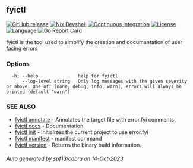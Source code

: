 ## fyictl

[![GitHub release](https://img.shields.io/github/v/release/error-fyi/fyictl?color=green&style=for-the-badge)](https://github.com/error-fyi/fyictl/releases)
[![Nix Devshell](https://img.shields.io/badge/nix-devshell-blue?logo=NixOS&style=for-the-badge)](https://github.com/error-fyi/fyictl)
[![Continuous Integration](https://img.shields.io/github/actions/workflow/status/error-fyi/fyictl/ci.yml?branch=main&style=for-the-badge)](https://github.com/error-fyi/fyictl/actions/workflows/ci.yml)
[![License](https://img.shields.io/badge/License-MIT-yellowgreen.svg?style=for-the-badge)](https://github.com/error-fyi/fyictl/blob/main/LICENSE)
[![Language](https://img.shields.io/github/go-mod/go-version/error-fyi/fyictl?style=for-the-badge)](https://github.com/error-fyi/fyictl)
[![Go Report Card](https://goreportcard.com/badge/github.com/error-fyi/fyictl?style=for-the-badge)](https://goreportcard.com/report/github.com/error-fyi/fyictl)


fyictl is the tool used to simplify the creation and documentation of user facing errors

### Options

```
  -h, --help               help for fyictl
      --log-level string   Only log messages with the given severity or above. One of: [none, debug, info, warn], errors will always be printed (default "warn")
```

### SEE ALSO

* [fyictl annotate](fyictl_annotate.md)	 - Annotates the target file with error.fyi comments
* [fyictl docs](fyictl_docs.md)	 - Documentation
* [fyictl init](fyictl_init.md)	 - Initializes the current project to use error.fyi
* [fyictl manifest](fyictl_manifest.md)	 - manifest command
* [fyictl version](fyictl_version.md)	 - Returns the binary build information.

###### Auto generated by spf13/cobra on 14-Oct-2023

